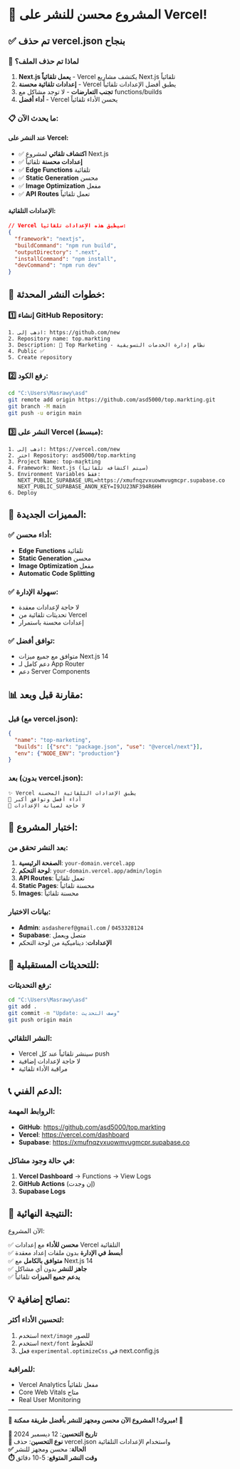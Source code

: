 # 🚀 **المشروع محسن للنشر على Vercel!**

## ✅ **تم حذف vercel.json بنجاح**

### 🔧 **لماذا تم حذف الملف؟**

1. **Next.js يعمل تلقائياً** - Vercel يكتشف مشاريع Next.js تلقائياً
2. **إعدادات تلقائية محسنة** - Vercel يطبق أفضل الإعدادات تلقائياً
3. **تجنب التعارضات** - لا توجد مشاكل مع functions/builds
4. **أداء أفضل** - Vercel يحسن الأداء تلقائياً

### 📋 **ما يحدث الآن:**

#### **عند النشر على Vercel:**
- ✅ **اكتشاف تلقائي** لمشروع Next.js
- ✅ **إعدادات محسنة** تلقائياً
- ✅ **Edge Functions** تلقائية
- ✅ **Static Generation** محسن
- ✅ **Image Optimization** مفعل
- ✅ **API Routes** تعمل تلقائياً

#### **الإعدادات التلقائية:**
```json
// Vercel سيطبق هذه الإعدادات تلقائياً:
{
  "framework": "nextjs",
  "buildCommand": "npm run build",
  "outputDirectory": ".next",
  "installCommand": "npm install",
  "devCommand": "npm run dev"
}
```

## 🎯 **خطوات النشر المحدثة:**

### **1️⃣ إنشاء GitHub Repository:**
```
1. اذهب إلى: https://github.com/new
2. Repository name: top.markting
3. Description: 🚀 Top Marketing - نظام إدارة الخدمات التسويقية
4. Public ✅
5. Create repository
```

### **2️⃣ رفع الكود:**
```bash
cd "C:\Users\Masrawy\asd"
git remote add origin https://github.com/asd5000/top.markting.git
git branch -M main
git push -u origin main
```

### **3️⃣ النشر على Vercel (مبسط):**
```
1. اذهب إلى: https://vercel.com/new
2. اختر Repository: asd5000/top.markting
3. Project Name: top-markting
4. Framework: Next.js (سيتم اكتشافه تلقائياً)
5. Environment Variables فقط:
   NEXT_PUBLIC_SUPABASE_URL=https://xmufnqzvxuowmvugmcpr.supabase.co
   NEXT_PUBLIC_SUPABASE_ANON_KEY=I9JU23NF394R6HH
6. Deploy
```

## 🌟 **المميزات الجديدة:**

### ✅ **أداء محسن:**
- **Edge Functions** تلقائية
- **Static Generation** محسن
- **Image Optimization** مفعل
- **Automatic Code Splitting**

### ✅ **سهولة الإدارة:**
- لا حاجة لإعدادات معقدة
- تحديثات تلقائية من Vercel
- إعدادات محسنة باستمرار

### ✅ **توافق أفضل:**
- متوافق مع جميع ميزات Next.js 14
- دعم كامل لـ App Router
- دعم Server Components

## 📊 **مقارنة قبل وبعد:**

### **قبل (مع vercel.json):**
```json
{
  "name": "top-marketing",
  "builds": [{"src": "package.json", "use": "@vercel/next"}],
  "env": {"NODE_ENV": "production"}
}
```

### **بعد (بدون vercel.json):**
```
✨ Vercel يطبق الإعدادات التلقائية المحسنة
🚀 أداء أفضل وتوافق أكبر
🔧 لا حاجة لصيانة الإعدادات
```

## 🧪 **اختبار المشروع:**

### **بعد النشر تحقق من:**
1. **الصفحة الرئيسية**: `your-domain.vercel.app`
2. **لوحة التحكم**: `your-domain.vercel.app/admin/login`
3. **API Routes**: تعمل تلقائياً
4. **Static Pages**: محسنة تلقائياً
5. **Images**: محسنة تلقائياً

### **بيانات الاختبار:**
- **Admin**: `asdasheref@gmail.com` / `0453328124`
- **Supabase**: متصل ويعمل
- **الإعدادات**: ديناميكية من لوحة التحكم

## 🔄 **للتحديثات المستقبلية:**

### **رفع التحديثات:**
```bash
cd "C:\Users\Masrawy\asd"
git add .
git commit -m "Update: وصف التحديث"
git push origin main
```

### **النشر التلقائي:**
- Vercel سينشر تلقائياً عند كل push
- لا حاجة لإعدادات إضافية
- مراقبة الأداء تلقائية

## 📞 **الدعم الفني:**

### **الروابط المهمة:**
- **GitHub**: https://github.com/asd5000/top.markting
- **Vercel**: https://vercel.com/dashboard
- **Supabase**: https://xmufnqzvxuowmvugmcpr.supabase.co

### **في حالة وجود مشاكل:**
1. **Vercel Dashboard** → Functions → View Logs
2. **GitHub Actions** (إن وجدت)
3. **Supabase Logs**

## 🎉 **النتيجة النهائية:**

الآن المشروع:

✅ **محسن للأداء** مع إعدادات Vercel التلقائية  
✅ **أبسط في الإدارة** بدون ملفات إعداد معقدة  
✅ **متوافق بالكامل** مع Next.js 14  
✅ **جاهز للنشر** بدون أي مشاكل  
✅ **يدعم جميع الميزات** تلقائياً  

## 💡 **نصائح إضافية:**

### **لتحسين الأداء أكثر:**
1. استخدم `next/image` للصور
2. استخدم `next/font` للخطوط
3. فعل `experimental.optimizeCss` في next.config.js

### **للمراقبة:**
- Vercel Analytics مفعل تلقائياً
- Core Web Vitals متاح
- Real User Monitoring

---

**🌟 مبروك! المشروع الآن محسن ومجهز للنشر بأفضل طريقة ممكنة! 🌟**

**📅 تاريخ التحسين**: 12 ديسمبر 2024  
**🔧 نوع التحسين**: حذف vercel.json واستخدام الإعدادات التلقائية  
**✅ الحالة**: محسن ومجهز للنشر  
**⏱️ وقت النشر المتوقع**: 5-10 دقائق
